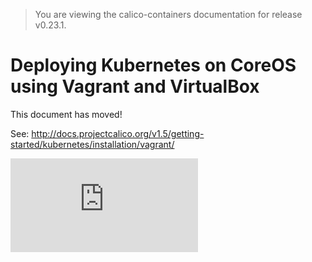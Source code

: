 > You are viewing the calico-containers documentation for release v0.23.1.

# Deploying Kubernetes on CoreOS using Vagrant and VirtualBox

This document has moved!

See: http://docs.projectcalico.org/v1.5/getting-started/kubernetes/installation/vagrant/


[![Analytics](https://calico-ga-beacon.appspot.com/UA-52125893-3/calico-containers/docs/cni/kubernetes/VagrantCoreOS.md?pixel)](https://github.com/igrigorik/ga-beacon)
